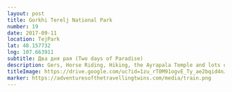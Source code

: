 ```yaml
---
layout: post
title: Gorkhi Terelj National Park
number: 19
date: 2017-09-11
location: TejPark
lat: 48.157732
lng: 107.663911
subtitle: Два дня рая (Two days of Paradise)
description: Gers, Horse Riding, Hiking, the Ayrapala Temple and lots of food!
titleImage: https://drive.google.com/uc?id=1zu_rT0M91ogvE_Ty_ae2bqid4nJFXzzQ
marker: https://adventuresofthetravellingtwins.com/media/train.png
---
```

